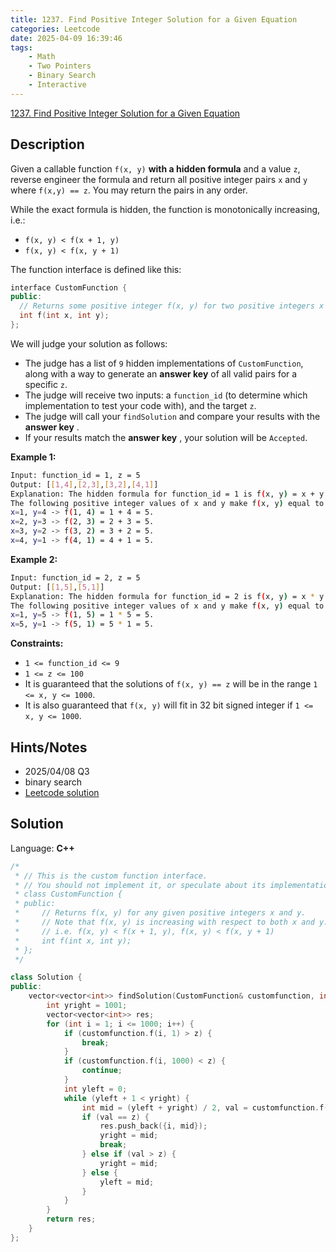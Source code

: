 ```yaml
---
title: 1237. Find Positive Integer Solution for a Given Equation
categories: Leetcode
date: 2025-04-09 16:39:46
tags:
    - Math
    - Two Pointers
    - Binary Search
    - Interactive
---
```


[1237. Find Positive Integer Solution for a Given Equation](https://leetcode.com/problems/find-positive-integer-solution-for-a-given-equation/description/?envType=company&envId=tiktok&favoriteSlug=tiktok-six-months)

## Description

Given a callable function `f(x, y)` **with a hidden formula**  and a value `z`, reverse engineer the formula and return all positive integer pairs `x` and `y` where `f(x,y) == z`. You may return the pairs in any order.

While the exact formula is hidden, the function is monotonically increasing, i.e.:

- `f(x, y) < f(x + 1, y)`
- `f(x, y) < f(x, y + 1)`

The function interface is defined like this:

```C++
interface CustomFunction {
public:
  // Returns some positive integer f(x, y) for two positive integers x and y based on a formula.
  int f(int x, int y);
};
```

We will judge your solution as follows:

- The judge has a list of `9` hidden implementations of `CustomFunction`, along with a way to generate an **answer key**  of all valid pairs for a specific `z`.
- The judge will receive two inputs: a `function_id` (to determine which implementation to test your code with), and the target `z`.
- The judge will call your `findSolution` and compare your results with the **answer key** .
- If your results match the **answer key** , your solution will be `Accepted`.

**Example 1:**

```bash
Input: function_id = 1, z = 5
Output: [[1,4],[2,3],[3,2],[4,1]]
Explanation: The hidden formula for function_id = 1 is f(x, y) = x + y.
The following positive integer values of x and y make f(x, y) equal to 5:
x=1, y=4 -> f(1, 4) = 1 + 4 = 5.
x=2, y=3 -> f(2, 3) = 2 + 3 = 5.
x=3, y=2 -> f(3, 2) = 3 + 2 = 5.
x=4, y=1 -> f(4, 1) = 4 + 1 = 5.
```

**Example 2:**

```bash
Input: function_id = 2, z = 5
Output: [[1,5],[5,1]]
Explanation: The hidden formula for function_id = 2 is f(x, y) = x * y.
The following positive integer values of x and y make f(x, y) equal to 5:
x=1, y=5 -> f(1, 5) = 1 * 5 = 5.
x=5, y=1 -> f(5, 1) = 5 * 1 = 5.
```

**Constraints:**

- `1 <= function_id <= 9`
- `1 <= z <= 100`
- It is guaranteed that the solutions of `f(x, y) == z` will be in the range `1 <= x, y <= 1000`.
- It is also guaranteed that `f(x, y)` will fit in 32 bit signed integer if `1 <= x, y <= 1000`.

## Hints/Notes

- 2025/04/08 Q3
- binary search
- [Leetcode solution](https://leetcode.cn/problems/find-positive-integer-solution-for-a-given-equation/solutions/2117301/zhao-chu-gei-ding-fang-cheng-de-zheng-zh-kie6/)

## Solution

Language: **C++**

```C++
/*
 * // This is the custom function interface.
 * // You should not implement it, or speculate about its implementation
 * class CustomFunction {
 * public:
 *     // Returns f(x, y) for any given positive integers x and y.
 *     // Note that f(x, y) is increasing with respect to both x and y.
 *     // i.e. f(x, y) < f(x + 1, y), f(x, y) < f(x, y + 1)
 *     int f(int x, int y);
 * };
 */

class Solution {
public:
    vector<vector<int>> findSolution(CustomFunction& customfunction, int z) {
        int yright = 1001;
        vector<vector<int>> res;
        for (int i = 1; i <= 1000; i++) {
            if (customfunction.f(i, 1) > z) {
                break;
            }
            if (customfunction.f(i, 1000) < z) {
                continue;
            }
            int yleft = 0;
            while (yleft + 1 < yright) {
                int mid = (yleft + yright) / 2, val = customfunction.f(i, mid);
                if (val == z) {
                    res.push_back({i, mid});
                    yright = mid;
                    break;
                } else if (val > z) {
                    yright = mid;
                } else {
                    yleft = mid;
                }
            }
        }
        return res;
    }
};
```
